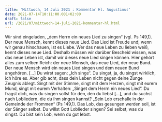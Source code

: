 ```yaml
---
title: 'Mittwoch, 14 Juli 2021 : Kommentar Hl. Augustinus'
date: 2021-07-14T10:11:00.001+02:00
draft: false
url: /2021/07/mittwoch-14-juli-2021-kommentar-hl.html
---
```


Wir sind eingeladen, „dem Herrn ein neues Lied zu singen“ (vgl. Ps 149,1). Der neue Mensch, kennt dieses neue Lied. Das Lied ist Freude und, wenn wir genau hinschauen, ist es Liebe. Wer das neue Leben zu lieben weiß, kennt dieses neue Lied. Deshalb müssen wir darüber Bescheid wissen, was das neue Leben ist, damit wir dieses neue Lied singen können. Hier gehört alles zum selben Reich: der neue Mensch, das neue Lied, der neue Bund. Der neue Mensch wird ein neues Lied singen und dem neuen Bund angehören. \[…\] Du wirst sagen: „Ich singe“. Du singst, ja, du singst wirklich, ich höre es. Aber gib acht, dass dein Leben nicht gegen deine Zunge Zeugnis ablegt. Singt mit der Stimme, singt mit dem Herzen, singt mit eurem Mund, singt mit eurem Verhalten: „Singet dem Herrn ein neues Lied“. Du fragst dich, was du singen sollst für den, den du liebst \[…\], und du suchst nach Lobliedern, die du ihm singen kannst? „Sein Lob erschalle in der Gemeinde der Frommen“ (Ps 149,1). Das Lob, das gesungen werden soll, ist der Sänger selbst. Du willst Gott Loblieder singen? Sei selbst, was du singst. Du bist sein Lob, wenn du gut lebst.